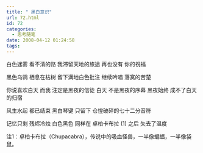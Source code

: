 ```yaml
---
title: " 黑白意识"
url: 72.html
id: 72
categories:
  - 思考随笔
date: 2008-04-12 01:24:58
tags:
---
```


白色迷雾 看不清的路 我滞留天地的旅途 再也没有 你的祝福

黑色乌鸦 栖息在枯树 留下满地白色批注 继续吟唱 落寞的苦楚

你说喜欢白天 而我 注定是黑夜的信徒 白天 不是黑夜的序幕 黑夜始终 成不了白天的归宿

风生水起 都已结束 黑白琴键 只留下 仓惶破碎的七十二分音符

记忆只剩 残烬冷烛 白色黑色 同样在 卓柏卡布拉 (1) 之后 失去了温度

注1：卓柏卡布拉（Chupacabra），传说中的吸血怪兽，一半像蝙蝠，一半像袋鼠。